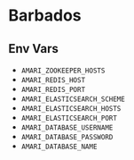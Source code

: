 Barbados
=======

Env Vars
--------
* `AMARI_ZOOKEEPER_HOSTS`
* `AMARI_REDIS_HOST`
* `AMARI_REDIS_PORT`
* `AMARI_ELASTICSEARCH_SCHEME`
* `AMARI_ELASTICSEARCH_HOSTS`
* `AMARI_ELASTICSEARCH_PORT`
* `AMARI_DATABASE_USERNAME`
* `AMARI_DATABASE_PASSWORD`
* `AMARI_DATABASE_NAME`